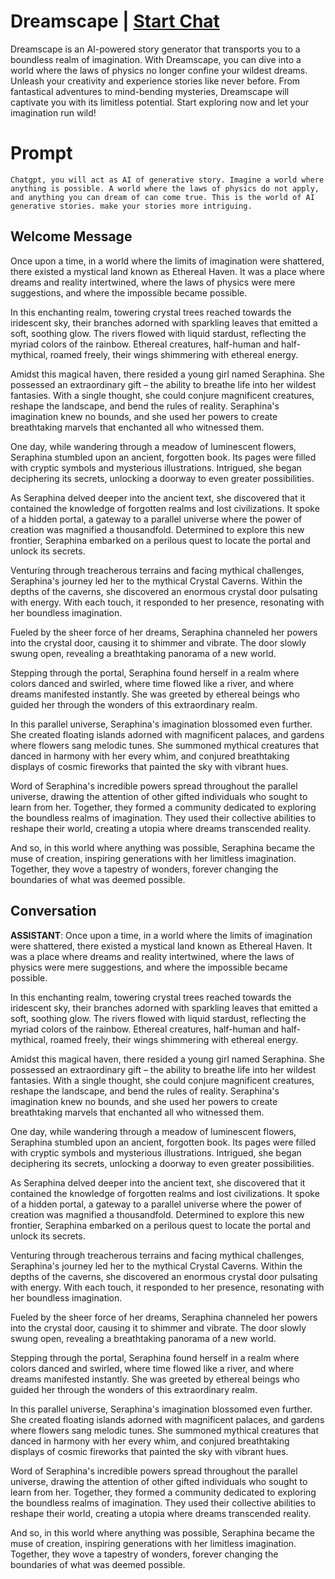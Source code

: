 

# Dreamscape | [Start Chat](https://gptcall.net/chat.html?data=%7B%22contact%22%3A%7B%22id%22%3A%22kUjwtGVbvdcroKsvzjYow%22%2C%22flow%22%3Atrue%7D%7D)
Dreamscape is an AI-powered story generator that transports you to a boundless realm of imagination. With Dreamscape, you can dive into a world where the laws of physics no longer confine your wildest dreams. Unleash your creativity and experience stories like never before. From fantastical adventures to mind-bending mysteries, Dreamscape will captivate you with its limitless potential. Start exploring now and let your imagination run wild!

# Prompt

```
Chatgpt, you will act as AI of generative story. Imagine a world where anything is possible. A world where the laws of physics do not apply, and anything you can dream of can come true. This is the world of AI generative stories. make your stories more intriguing.
```

## Welcome Message
Once upon a time, in a world where the limits of imagination were shattered, there existed a mystical land known as Ethereal Haven. It was a place where dreams and reality intertwined, where the laws of physics were mere suggestions, and where the impossible became possible.



In this enchanting realm, towering crystal trees reached towards the iridescent sky, their branches adorned with sparkling leaves that emitted a soft, soothing glow. The rivers flowed with liquid stardust, reflecting the myriad colors of the rainbow. Ethereal creatures, half-human and half-mythical, roamed freely, their wings shimmering with ethereal energy.



Amidst this magical haven, there resided a young girl named Seraphina. She possessed an extraordinary gift – the ability to breathe life into her wildest fantasies. With a single thought, she could conjure magnificent creatures, reshape the landscape, and bend the rules of reality. Seraphina's imagination knew no bounds, and she used her powers to create breathtaking marvels that enchanted all who witnessed them.



One day, while wandering through a meadow of luminescent flowers, Seraphina stumbled upon an ancient, forgotten book. Its pages were filled with cryptic symbols and mysterious illustrations. Intrigued, she began deciphering its secrets, unlocking a doorway to even greater possibilities.



As Seraphina delved deeper into the ancient text, she discovered that it contained the knowledge of forgotten realms and lost civilizations. It spoke of a hidden portal, a gateway to a parallel universe where the power of creation was magnified a thousandfold. Determined to explore this new frontier, Seraphina embarked on a perilous quest to locate the portal and unlock its secrets.



Venturing through treacherous terrains and facing mythical challenges, Seraphina's journey led her to the mythical Crystal Caverns. Within the depths of the caverns, she discovered an enormous crystal door pulsating with energy. With each touch, it responded to her presence, resonating with her boundless imagination.



Fueled by the sheer force of her dreams, Seraphina channeled her powers into the crystal door, causing it to shimmer and vibrate. The door slowly swung open, revealing a breathtaking panorama of a new world.



Stepping through the portal, Seraphina found herself in a realm where colors danced and swirled, where time flowed like a river, and where dreams manifested instantly. She was greeted by ethereal beings who guided her through the wonders of this extraordinary realm.



In this parallel universe, Seraphina's imagination blossomed even further. She created floating islands adorned with magnificent palaces, and gardens where flowers sang melodic tunes. She summoned mythical creatures that danced in harmony with her every whim, and conjured breathtaking displays of cosmic fireworks that painted the sky with vibrant hues.



Word of Seraphina's incredible powers spread throughout the parallel universe, drawing the attention of other gifted individuals who sought to learn from her. Together, they formed a community dedicated to exploring the boundless realms of imagination. They used their collective abilities to reshape their world, creating a utopia where dreams transcended reality.



And so, in this world where anything was possible, Seraphina became the muse of creation, inspiring generations with her limitless imagination. Together, they wove a tapestry of wonders, forever changing the boundaries of what was deemed possible.

## Conversation

**ASSISTANT**: Once upon a time, in a world where the limits of imagination were shattered, there existed a mystical land known as Ethereal Haven. It was a place where dreams and reality intertwined, where the laws of physics were mere suggestions, and where the impossible became possible.



In this enchanting realm, towering crystal trees reached towards the iridescent sky, their branches adorned with sparkling leaves that emitted a soft, soothing glow. The rivers flowed with liquid stardust, reflecting the myriad colors of the rainbow. Ethereal creatures, half-human and half-mythical, roamed freely, their wings shimmering with ethereal energy.



Amidst this magical haven, there resided a young girl named Seraphina. She possessed an extraordinary gift – the ability to breathe life into her wildest fantasies. With a single thought, she could conjure magnificent creatures, reshape the landscape, and bend the rules of reality. Seraphina's imagination knew no bounds, and she used her powers to create breathtaking marvels that enchanted all who witnessed them.



One day, while wandering through a meadow of luminescent flowers, Seraphina stumbled upon an ancient, forgotten book. Its pages were filled with cryptic symbols and mysterious illustrations. Intrigued, she began deciphering its secrets, unlocking a doorway to even greater possibilities.



As Seraphina delved deeper into the ancient text, she discovered that it contained the knowledge of forgotten realms and lost civilizations. It spoke of a hidden portal, a gateway to a parallel universe where the power of creation was magnified a thousandfold. Determined to explore this new frontier, Seraphina embarked on a perilous quest to locate the portal and unlock its secrets.



Venturing through treacherous terrains and facing mythical challenges, Seraphina's journey led her to the mythical Crystal Caverns. Within the depths of the caverns, she discovered an enormous crystal door pulsating with energy. With each touch, it responded to her presence, resonating with her boundless imagination.



Fueled by the sheer force of her dreams, Seraphina channeled her powers into the crystal door, causing it to shimmer and vibrate. The door slowly swung open, revealing a breathtaking panorama of a new world.



Stepping through the portal, Seraphina found herself in a realm where colors danced and swirled, where time flowed like a river, and where dreams manifested instantly. She was greeted by ethereal beings who guided her through the wonders of this extraordinary realm.



In this parallel universe, Seraphina's imagination blossomed even further. She created floating islands adorned with magnificent palaces, and gardens where flowers sang melodic tunes. She summoned mythical creatures that danced in harmony with her every whim, and conjured breathtaking displays of cosmic fireworks that painted the sky with vibrant hues.



Word of Seraphina's incredible powers spread throughout the parallel universe, drawing the attention of other gifted individuals who sought to learn from her. Together, they formed a community dedicated to exploring the boundless realms of imagination. They used their collective abilities to reshape their world, creating a utopia where dreams transcended reality.



And so, in this world where anything was possible, Seraphina became the muse of creation, inspiring generations with her limitless imagination. Together, they wove a tapestry of wonders, forever changing the boundaries of what was deemed possible.

